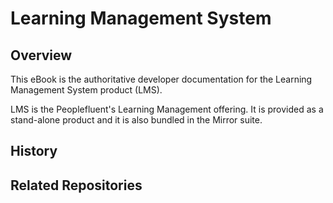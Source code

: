 # Learning Management System

## Overview
This eBook is the authoritative developer documentation for the Learning Management System product (LMS).

LMS is the Peoplefluent's Learning Management offering.  It is provided as a stand-alone product and it is also bundled in the Mirror suite.

## History

## Related Repositories
